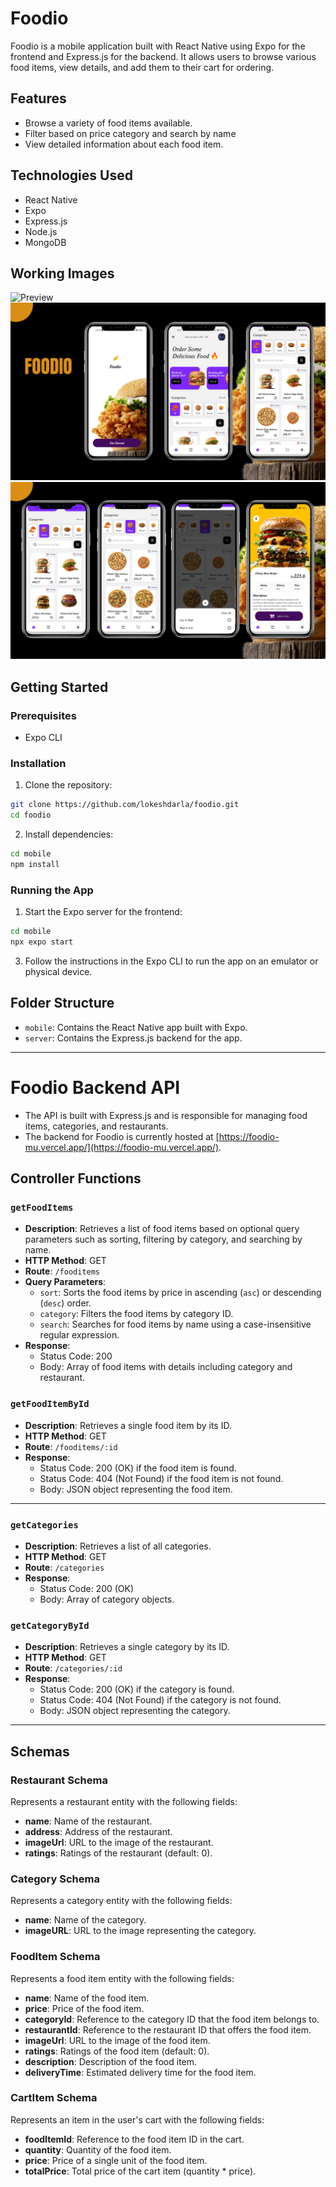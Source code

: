 # Foodio

Foodio is a mobile application built with React Native using Expo for the frontend and Express.js for the backend. It allows users to browse various food items, view details, and add them to their cart for ordering.

## Features

- Browse a variety of food items available.
- Filter based on price category and search by name
- View detailed information about each food item.


## Technologies Used

- React Native
- Expo
- Express.js
- Node.js
- MongoDB 

## Working Images
![Preview](images/foodio.gif)
![Home Screen](images/1.png)
![Food Details](images/2.png)


## Getting Started

### Prerequisites

- Expo CLI

### Installation

1. Clone the repository:

```bash
git clone https://github.com/lokeshdarla/foodio.git
cd foodio
```

2. Install dependencies:

```bash
cd mobile
npm install
```


### Running the App



1. Start the Expo server for the frontend:

```bash
cd mobile
npx expo start
```

3. Follow the instructions in the Expo CLI to run the app on an emulator or physical device.

## Folder Structure

- `mobile`: Contains the React Native app built with Expo.
- `server`: Contains the Express.js backend for the app.

---

# Foodio Backend API

- The API is built with Express.js and is responsible for managing food items, categories, and restaurants.
- The backend for Foodio is currently hosted at [https://foodio-mu.vercel.app/](https://foodio-mu.vercel.app/).

## Controller Functions

### `getFoodItems`

- **Description**: Retrieves a list of food items based on optional query parameters such as sorting, filtering by category, and searching by name.
- **HTTP Method**: GET
- **Route**: `/fooditems`
- **Query Parameters**:
  - `sort`: Sorts the food items by price in ascending (`asc`) or descending (`desc`) order.
  - `category`: Filters the food items by category ID.
  - `search`: Searches for food items by name using a case-insensitive regular expression.
- **Response**:
  - Status Code: 200
  - Body: Array of food items with details including category and restaurant.


### `getFoodItemById`

- **Description**: Retrieves a single food item by its ID.
- **HTTP Method**: GET
- **Route**: `/fooditems/:id`
- **Response**:
  - Status Code: 200 (OK) if the food item is found.
  - Status Code: 404 (Not Found) if the food item is not found.
  - Body: JSON object representing the food item.

---

### `getCategories`

- **Description**: Retrieves a list of all categories.
- **HTTP Method**: GET
- **Route**: `/categories`
- **Response**:
  - Status Code: 200 (OK)
  - Body: Array of category objects.

### `getCategoryById`

- **Description**: Retrieves a single category by its ID.
- **HTTP Method**: GET
- **Route**: `/categories/:id`
- **Response**:
  - Status Code: 200 (OK) if the category is found.
  - Status Code: 404 (Not Found) if the category is not found.
  - Body: JSON object representing the category.
---
## Schemas

### Restaurant Schema

Represents a restaurant entity with the following fields:

- **name**: Name of the restaurant.
- **address**: Address of the restaurant.
- **imageUrl**: URL to the image of the restaurant.
- **ratings**: Ratings of the restaurant (default: 0).

### Category Schema

Represents a category entity with the following fields:

- **name**: Name of the category.
- **imageURL**: URL to the image representing the category.

### FoodItem Schema

Represents a food item entity with the following fields:

- **name**: Name of the food item.
- **price**: Price of the food item.
- **categoryId**: Reference to the category ID that the food item belongs to.
- **restaurantId**: Reference to the restaurant ID that offers the food item.
- **imageUrl**: URL to the image of the food item.
- **ratings**: Ratings of the food item (default: 0).
- **description**: Description of the food item.
- **deliveryTime**: Estimated delivery time for the food item.

### CartItem Schema

Represents an item in the user's cart with the following fields:

- **foodItemId**: Reference to the food item ID in the cart.
- **quantity**: Quantity of the food item.
- **price**: Price of a single unit of the food item.
- **totalPrice**: Total price of the cart item (quantity * price).

